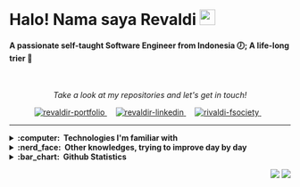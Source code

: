 <h1>Halo! Nama saya Revaldi <img src="https://media.giphy.com/media/hvRJCLFzcasrR4ia7z/giphy.gif" width="28px" height="28px"></h1>

<h4>A passionate self-taught Software Engineer from Indonesia 🕖; A life-long trier 🥊</h4>
<br/>
<p align="center">
  <i>Take a look at my repositories and let's get in touch!</i>
</p>

<p align="center">
 <a href=""https://revaldir.github.io/portfolio/" target="blank">
  <img src="https://img.shields.io/badge/PORTFOLIO-000000" alt="revaldir-portfolio" />
 </a> &nbsp; &nbsp;
 <a href="https://www.linkedin.com/in/revaldir/" target="_blank">
  <img src="https://img.shields.io/badge/LinkedIn-0077B5?style=for-the-badge&logo=linkedin&logoColor=white" alt="revaldir-linkedin"/>
 </a> &nbsp; &nbsp;
 <a href="mailto:revaldii32@gmail.com?subject=Hello%20Revaldi!" target="_blank">
  <img src="https://img.shields.io/badge/Gmail-EA4335?style=for-the-badge&logo=gmail&logoColor=white" alt="rivaldi-fsociety" />
 </a> &nbsp;&nbsp;
</p>

---

<details>
  <summary><b>:computer: &nbsp;Technologies I'm familiar with</b></summary>
  <br/>
  
  ![HTML5](https://img.shields.io/badge/HTML5-E34F26.svg?&style=flat&logo=html5&logoColor=white)&nbsp;
  ![CSS3](https://img.shields.io/badge/CSS3-%231572B6.svg?&style=flat&logo=css3&logoColor=white)&nbsp;
  ![JavaScript](https://img.shields.io/badge/JAVASCRIPT-323330.svg?&style=flat&logo=javascript&logoColor=%23F7DF1E)&nbsp;
  ![TypeScript](https://img.shields.io/badge/TYPESCRIPT-%23007ACC.svg?&style=flat&logo=typescript&logoColor=white)&nbsp;
  ![PHP](https://img.shields.io/badge/PHP-777BB4.svg?&style=flat&logo=php&logoColor=white)&nbsp;\
  ![Postgres](https://img.shields.io/badge/POSTGRES-%23316192.svg?&style=flat&logo=postgresql&logoColor=white)
  ![MySQL](https://img.shields.io/badge/MARIADB-4479A1.svg?&style=flat&logo=mariadb&logoColor=white)
  ![SQLite](https://img.shields.io/badge/SQLITE-003B57.svg?&style=flat&logo=sqlite&logoColor=white)
  ![Redis](https://img.shields.io/badge/REDIS-DC382D.svg?&style=flat&logo=redis&logoColor=white)&nbsp;
  ![Firebase](https://img.shields.io/badge/FIREBASE-FFCA28.svg?&style=flat&logo=firebase&logoColor=black)&nbsp;
  ![MongoDB](https://img.shields.io/badge/MONGODB-47A248.svg?&style=flat&logo=mongodb&logoColor=white)&nbsp;
  ![MinIO](https://img.shields.io/badge/MINIO-C72E49.svg?&style=flat&logo=minio&logoColor=white)&nbsp;\
  ![Git](https://img.shields.io/badge/GIT-%23F05033.svg?&style=flat&logo=git&logoColor=white)&nbsp;
  ![GitHub](https://img.shields.io/badge/GITHUB-%23121011.svg?&style=flat&logo=github&logoColor=white)&nbsp;
  ![GitLab](https://img.shields.io/badge/GITLAB-%23181717.svg?&style=flat&logo=gitlab&logoColor=white)&nbsp;
  ![Docker](https://img.shields.io/badge/DOCKER-2496ED.svg?&style=flat&logo=docker&logoColor=white)&nbsp;
  ![LINUX](https://img.shields.io/badge/LINUX-FCC624?style=flat-square&logo=linux&logoColor=black)&nbsp;
  ![NodeJS](https://img.shields.io/badge/NODEJS-339933.svg?&style=flat&logo=node.js&logoColor=white)&nbsp;
  ![Nginx](https://img.shields.io/badge/NGINX-269539.svg?&style=flat&logo=nginx&logoColor=white)&nbsp;\
  ![NestJS](https://img.shields.io/badge/NESTJS-E0234E.svg?&style=flat&logo=nestjs&logoColor=white)&nbsp;
  ![ExpressJS](https://img.shields.io/badge/EXPRESS-000000.svg?style=flat&logo=express&logoColor=white)&nbsp;
  ![Laravel](https://img.shields.io/badge/LARAVEL-FF2D20.svg?&style=flat&logo=laravel&logoColor=white)&nbsp;
  ![CodeIgniter](https://img.shields.io/badge/CODEIGNITER-EF4223.svg?&style=flat&logo=codeigniter&logoColor=white)&nbsp;
  ![Yii2](https://img.shields.io/badge/YII2-777BB4.svg?&style=flat&logo=php&logoColor=white)&nbsp;
  ![ReactJS](https://img.shields.io/badge/REACT-61DAFB.svg?&style=flat&logo=react&logoColor=black)&nbsp;
  ![NextJS](https://img.shields.io/badge/NEXTJS-000000.svg?&style=flat&logo=nextdotjs&logoColor=white)&nbsp;
  ![VueJS](https://img.shields.io/badge/VUE-4FC08D.svg?&style=flat&logo=vuedotjs&logoColor=white)&nbsp;
  ![JQuery](https://img.shields.io/badge/JQUERY-0769AD.svg?&style=flat&logo=jquery&logoColor=white)&nbsp;\
  ![OpenAPI](https://img.shields.io/badge/OPENAPI-6BA539.svg?&style=flat&logo=openapiinitiative&logoColor=white)&nbsp;
  ![Swagger](https://img.shields.io/badge/SWAGGER-85EA2D.svg?&style=flat&logo=swagger&logoColor=black)&nbsp;
  ![Postman](https://img.shields.io/badge/POSTMAN-FF6C37.svg?&style=flat&logo=postman&logoColor=white)&nbsp;
  ![Figma](https://img.shields.io/badge/FIGMA-F24E1E.svg?&style=flat&logo=figma&logoColor=white)&nbsp;
  ![MVC Architecture](https://img.shields.io/badge/MVC-888888.svg?&style=flat&logoColor=white)&nbsp;
  ![SCRUM](https://img.shields.io/badge/SCRUM-6DB33F.svg?&style=flat&logo=ddd&logoColor=white)&nbsp;
</details>

<details>
  <summary><b>:nerd_face: &nbsp;Other knowledges, trying to improve day by day</b></summary>
  <br/>
  
  ![Python](https://img.shields.io/badge/PYTHON-3776AB.svg?&style=flat&logo=python&logoColor=white)&nbsp;
  ![Cpp](https://img.shields.io/badge/C++-00599C.svg?&style=flat&logo=c%2B%2B&logoColor=white)&nbsp;
  ![Arduino](https://img.shields.io/badge/ARDUINO-00979D.svg?&style=flat&logo=arduino&logoColor=white)&nbsp;
  ![Go](https://img.shields.io/badge/GO-00ADD8.svg?&style=flat&logo=go&logoColor=white)&nbsp;
  ![Kubernetes](https://img.shields.io/badge/KUBERNETES-326CE5.svg?&style=flat&logo=kubernetes&logoColor=white)&nbsp;
  ![GRAPHQL](https://img.shields.io/badge/GRAPHQL-E10098.svg?&style=flat&logo=graphql&logoColor=white)&nbsp;\
  ![SocketIO](https://img.shields.io/badge/SOCKETIO-010101.svg?&style=flat&logo=socketdotio&logoColor=white)&nbsp;
  ![Jest](https://img.shields.io/badge/JEST-C21325.svg?&style=flat&logo=jest&logoColor=white)&nbsp;
</details>

<details>
  <summary><b>:bar_chart: &nbsp;Github Statistics</b></summary>
  <br />

  <p align="left"> <a href="https://github.com/ryo-ma/github-profile-trophy"><img src="https://github-profile-trophy.vercel.app/?username=revaldir" alt="revaldir" /></a> </p>
  <p><img align="left" src="https://github-readme-stats.vercel.app/api/top-langs?username=revaldir&show_icons=true&locale=en&layout=compact" alt="revaldir" /></p>
  <p>&nbsp;<img align="center" src="https://github-readme-stats.vercel.app/api?username=revaldir&show_icons=true&locale=en" alt="revaldir" /></p>
</details>

<p align="right">
  <img src="https://komarev.com/ghpvc/?username=revaldir&style=plastic&label=Views"><img>
  <img src="https://badges.pufler.dev/visits/revaldir/revaldir?color=black&logo=github" />
</p>
<!--
**revaldir/revaldir** is a ✨ _special_ ✨ repository because its `README.md` (this file) appears on your GitHub profile.

Here are some ideas to get you started:

- 🔭 I’m currently working on ...
- 🌱 I’m currently learning ...
- 👯 I’m looking to collaborate on ...
- 🤔 I’m looking for help with ...
- 💬 Ask me about ...
- 📫 How to reach me: ...
- 😄 Pronouns: ...
- ⚡ Fun fact: ...
-->

